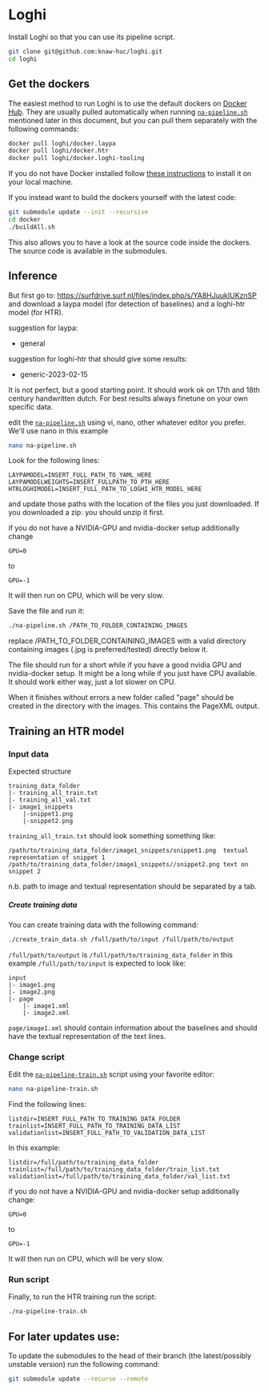 # Loghi

Install Loghi so that you can use its pipeline script.
```bash
git clone git@github.com:knaw-huc/loghi.git
cd loghi
```

## Get the dockers
The easiest method to run Loghi is to use the default dockers on [Docker Hub](https://hub.docker.com/u/loghi).
They are usually pulled automatically when running [`na-pipeline.sh`](na-pipeline.sh) mentioned later in this document, but you can pull them separately with the following commands:

```bash
docker pull loghi/docker.laypa
docker pull loghi/docker.htr
docker pull loghi/docker.loghi-tooling
```

If you do not have Docker installed follow [these instructions](https://docs.docker.com/engine/install/) to install it on your local machine.

If you instead want to build the dockers yourself with the latest code:
```bash
git submodule update --init --recursive
cd docker
./buildAll.sh
```
This also allows you to have a look at the source code inside the dockers. The source code is available in the submodules.


## Inference

But first go to:
https://surfdrive.surf.nl/files/index.php/s/YA8HJuukIUKznSP
and download a laypa model (for detection of baselines) and a loghi-htr model (for HTR).

suggestion for laypa:
- general

suggestion for loghi-htr that should give some results:
- generic-2023-02-15

It is not perfect, but a good starting point. It should work ok on 17th and 18th century handwritten dutch. For best results always finetune on your own specific data.

edit the [`na-pipeline.sh`](na-pipeline.sh) using vi, nano, other whatever editor you prefer. We'll use nano in this example

```bash
nano na-pipeline.sh
```
Look for the following lines:
```
LAYPAMODEL=INSERT_FULL_PATH_TO_YAML_HERE
LAYPAMODELWEIGHTS=INSERT_FULLPATH_TO_PTH_HERE
HTRLOGHIMODEL=INSERT_FULL_PATH_TO_LOGHI_HTR_MODEL_HERE
```
and update those paths with the location of the files you just downloaded. If you downloaded a zip: you should unzip it first.

if you do not have a NVIDIA-GPU and nvidia-docker setup additionally change

```text
GPU=0
```
to
```text
GPU=-1
```
It will then run on CPU, which will be very slow.


Save the file and run it:
```bash
./na-pipeline.sh /PATH_TO_FOLDER_CONTAINING_IMAGES
```
replace /PATH_TO_FOLDER_CONTAINING_IMAGES with a valid directory containing images (.jpg is preferred/tested) directly below it.

The file should run for a short while if you have a good nvidia GPU and nvidia-docker setup. It might be a long while if you just have CPU available. It should work either way, just a lot slower on CPU.

When it finishes without errors a new folder called "page" should be created in the directory with the images. This contains the PageXML output.

## Training an HTR model

### Input data

Expected structure
```text
training_data_folder
|- training_all_train.txt
|- training_all_val.txt
|- image1_snippets
    |-snippet1.png
    |-snippet2.png
```

`training_all_train.txt` should look something something like:
```text
/path/to/training_data_folder/image1_snippets/snippet1.png	textual representation of snippet 1
/path/to/training_data_folder/image1_snippets//snippet2.png text on snippet 2
```
n.b. path to image and textual representation should be separated by a tab.

##### Create training data
You can create training data with the following command:
```bash
./create_train_data.sh /full/path/to/input /full/path/to/output
```
`/full/path/to/output` is `/full/path/to/training_data_folder` in this example
`/full/path/to/input` is expected to look like:
```text
input
|- image1.png
|- image2.png
|- page
    |- image1.xml
    |- image2.xml
```
`page/image1.xml` should contain information about the baselines and should have the textual representation of the text lines.  

### Change script
Edit the [`na-pipeline-train.sh`](na-pipeline-train.sh) script using your favorite editor:

```bash
nano na-pipeline-train.sh
```

Find the following lines:
```text
listdir=INSERT_FULL_PATH_TO_TRAINING_DATA_FOLDER
trainlist=INSERT_FULL_PATH_TO_TRAINING_DATA_LIST
validationlist=INSERT_FULL_PATH_TO_VALIDATION_DATA_LIST
```
In this example: 
```text
listdir=/full/path/to/training_data_folder
trainlist=/full/path/to/training_data_folder/train_list.txt
validationlist=/full/path/to/training_data_folder/val_list.txt
```

if you do not have a NVIDIA-GPU and nvidia-docker setup additionally change:

```text
GPU=0
```
to
```text
GPU=-1
```
It will then run on CPU, which will be very slow.


### Run script
Finally, to run the HTR training run the script:

```bash
./na-pipeline-train.sh
```

## For later updates use:
To update the submodules to the head of their branch (the latest/possibly unstable version) run the following command:
```bash
git submodule update --recurse --remote
```

